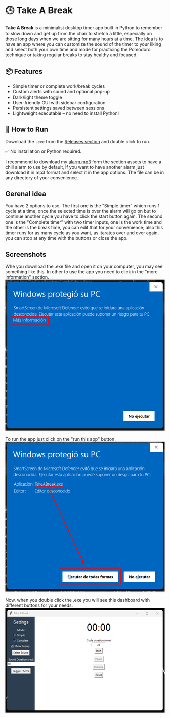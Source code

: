 # 🕒 Take A Break

**Take A Break** is a minimalist desktop timer app built in Python to remember to slow down and get up from the chair to stretch a little, especially on those long days when we are sitting for many hours at a time. The idea is to have an app where you can customize the sound of the timer to your liking and select both your own time and mode for practicing the Pomodoro technique or taking regular breaks to stay healthy and focused.

## 📦 Features

- Simple timer or complete work/break cycles
- Custom alerts with sound and optional pop-up
- Dark/light theme toggle
- User-friendly GUI with sidebar configuration
- Persistent settings saved between sessions
- Lightweight executable – no need to install Python!


## 🚀 How to Run

Download the `.exe` from the [Releases section](https://github.com/rickyrivero/TakeABreak/releases) and double click to run.

✅ No installation or Python required.

I recommend to download my [alarm.mp3](https://github.com/rickyrivero/TakeABreak/blob/main/assets/alarm.mp3) form the section assets to have a chill alarm to use by default, if you want to have another alarm just download it in mp3 format and select it in the app options. The file can be in any directory of your convenience.

## Gerenal idea

You have 2 options to use. The first one is the "Simple timer" which runs 1 cycle at a time, once the selected time is over the alarm will go on but to continue another cycle you have to click the start button again. The second one is the "Complete timer" with two timer inputs, one is the work time and the other is the break time, you can edit that for your convenience; also this timer runs for as many cycle as you want, as itarates over and over again, you can stop at any time with the buttons or close the app.

## Screenshots

Whe you download the .exe file and open it on your computer, you may see something like this. In other to use the app you need to click in the "more information" section.
![windows-alert-image](assets\windows-alert.png)

To run the app just click on the "run this app" button.
![windows-alert-image-2](assets\windows-alert-2.png)

Now, when you double click the .exe you will see this dashboard with different buttons for your needs.
![dashboard-image](assets\dashboard.png)